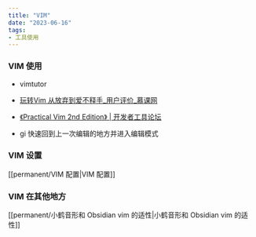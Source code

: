```yaml
---
title: "VIM"
date: "2023-06-16"
tags:
- 工具使用
---
```


### VIM 使用

- vimtutor
- [玩转Vim 从放弃到爱不释手_用户评价_慕课网](https://www.imooc.com/coursescore/1129)
- [《Practical Vim 2nd Edition》 | 开发者工具论坛](https://learnku.com/docs/practical-vim-2nd-edition)

- gi 快速回到上一次编辑的地方并进入编辑模式
### VIM 设置

[[permanent/VIM 配置|VIM 配置]]


### VIM 在其他地方

[[permanent/小鹤音形和 Obsidian vim 的适性|小鹤音形和 Obsidian vim 的适性]]